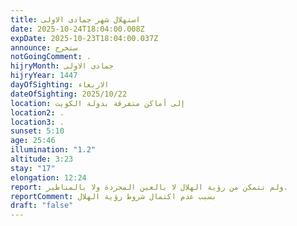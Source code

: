 ```yaml
---
title: استهلال شهر جمادى الاولى
date: 2025-10-24T18:04:00.008Z
expDate: 2025-10-23T18:04:00.037Z
announce: ستخرج
notGoingComment: .
hijryMonth: جمادى الاولى
hijryYear: 1447
dayOfSighting: الاربعاء
dateOfSighting: 2025/10/22
location: إلى أماكن متفرقة بدولة الكويت
location2: .
location3: .
sunset: 5:10
age: 25:46
illumination: "1.2"
altitude: 3:23
stay: "17"
elongation: 12:24
report: ولم تتمكن من رؤية الهلال لا بالعين المجردة ولا بالمناظير.
reportComment: بسبب عدم اكتمال شروط رؤية الهلال
draft: "false"
---
```

